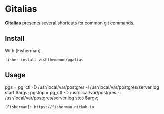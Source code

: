 # Gitalias

**Gitalias** presents several shortcuts for common git commands.

## Install

With [Fisherman]

```
fisher install vishthemenon/pgalias
```

## Usage

pgs = pg_ctl -D /usr/local/var/postgres -l /usr/local/var/postgres/server.log start $argv;
pgstop = pg_ctl -D /usr/local/var/postgres -l /usr/local/var/postgres/server.log stop $argv;
```
[Fisherman]: https://fisherman.github.io
